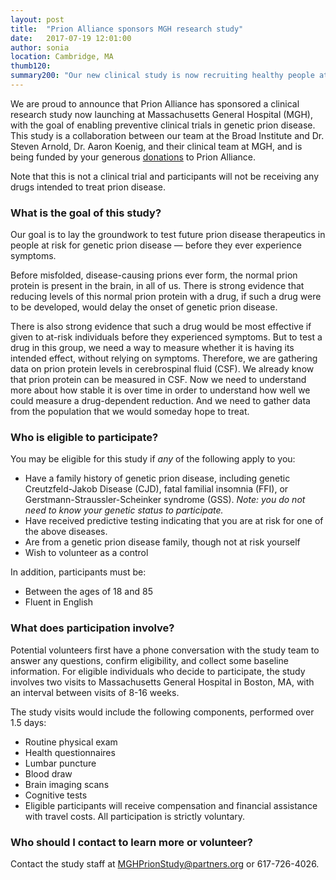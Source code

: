 ```yaml
---
layout: post
title:  "Prion Alliance sponsors MGH research study"
date:   2017-07-19 12:01:00
author: sonia
location: Cambridge, MA
thumb120: 
summary200: "Our new clinical study is now recruiting healthy people at risk for genetic prion disease and controls."
---
```


We are proud to announce that Prion Alliance has sponsored a clinical research study now launching at Massachusetts General Hospital (MGH), with the goal of enabling preventive clinical trials in genetic prion disease. This study is a collaboration between our team at the Broad Institute and Dr. Steven Arnold, Dr. Aaron Koenig, and their clinical team at MGH, and is being funded by your generous [donations](http://www.prionalliance.org/donate/) to Prion Alliance.

Note that this is not a clinical trial and participants will not be receiving any drugs intended to treat prion disease.

### What is the goal of this study?

Our goal is to lay the groundwork to test future prion disease therapeutics in people at risk for genetic prion disease &mdash; before they ever experience symptoms.

Before misfolded, disease-causing prions ever form, the normal prion protein is present in the brain, in all of us. There is strong evidence that reducing levels of this normal prion protein with a drug, if such a drug were to be developed, would delay the onset of genetic prion disease. 

There is also strong evidence that such a drug would be most effective if given to at-risk individuals before they experienced symptoms. But to test a drug in this group, we need a way to measure whether it is having its intended effect, without relying on symptoms. Therefore, we are gathering data on prion protein levels in cerebrospinal fluid (CSF). We already know that prion protein can be measured in CSF. Now we need to understand more about how stable it is over time in order to understand how well we could measure a drug-dependent reduction. And we need to gather data from the population that we would someday hope to treat.

### Who is eligible to participate?

You may be eligible for this study if *any* of the following apply to you:

+ Have a family history of genetic prion disease, including genetic Creutzfeld-Jakob Disease (CJD), fatal familial insomnia (FFI), or Gerstmann-Straussler-Scheinker syndrome (GSS). *Note: you do not need to know your genetic status to participate.*
+ Have received predictive testing indicating that you are at risk for one of the above diseases.
+ Are from a genetic prion disease family, though not at risk yourself
+ Wish to volunteer as a control

In addition, participants must be:

+ Between the ages of 18 and 85
+ Fluent in English

### What does participation involve?

Potential volunteers first have a phone conversation with the study team to answer any questions, confirm eligibility, and collect some baseline information. For eligible individuals who decide to participate, the study involves two visits to Massachusetts General Hospital in Boston, MA, with an interval between visits of 8-16 weeks.

The study visits would include the following components, performed over 1.5 days:

+ Routine physical exam
+ Health questionnaires
+ Lumbar puncture
+ Blood draw
+ Brain imaging scans
+ Cognitive tests
+ Eligible participants will receive compensation and financial assistance with travel costs. All participation is strictly voluntary.    

### Who should I contact to learn more or volunteer?

Contact the study staff at <MGHPrionStudy@partners.org> or 617-726-4026.

